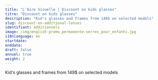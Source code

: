 ```yaml
---
title: "L'Aire Visuelle | Discount on kids glasses"
titre: "Discount on kids glasses"
description: "Kid's glasses and frames from 149$ on selected models"
slug: discount-on-additional-lenses
identifiant: additionnels
image: /img/english-promo_permanente-verres_pour_enfants.jpg
i18nlanguage: en
startdate:
enddate:
draft: false
annuel: true
weight: 2
---
```


Kid's glasses and frames from 149$ on selected models
